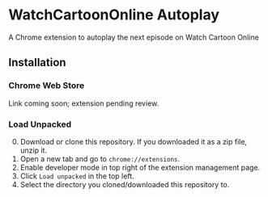 # WatchCartoonOnline Autoplay
A Chrome extension to autoplay the next episode on Watch Cartoon Online

## Installation
### Chrome Web Store
Link coming soon; extension pending review.

### Load Unpacked
0. Download or clone this repository. If you downloaded it as a zip file, unzip it.
1. Open a new tab and go to `chrome://extensions`.
2. Enable developer mode in top right of the extension management page.
3. Click `Load unpacked` in the top left.
4. Select the directory you cloned/downloaded this repository to.

